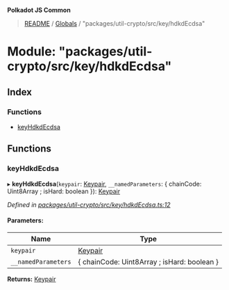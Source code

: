 **Polkadot JS Common**

> [README](../README.md) / [Globals](../globals.md) / "packages/util-crypto/src/key/hdkdEcdsa"

# Module: "packages/util-crypto/src/key/hdkdEcdsa"

## Index

### Functions

* [keyHdkdEcdsa](_packages_util_crypto_src_key_hdkdecdsa_.md#keyhdkdecdsa)

## Functions

### keyHdkdEcdsa

▸ **keyHdkdEcdsa**(`keypair`: [Keypair](../interfaces/_packages_util_crypto_src_types_.keypair.md), `__namedParameters`: { chainCode: Uint8Array ; isHard: boolean  }): [Keypair](../interfaces/_packages_util_crypto_src_types_.keypair.md)

*Defined in [packages/util-crypto/src/key/hdkdEcdsa.ts:12](https://github.com/polkadot-js/common/blob/975103fd/packages/util-crypto/src/key/hdkdEcdsa.ts#L12)*

#### Parameters:

Name | Type |
------ | ------ |
`keypair` | [Keypair](../interfaces/_packages_util_crypto_src_types_.keypair.md) |
`__namedParameters` | { chainCode: Uint8Array ; isHard: boolean  } |

**Returns:** [Keypair](../interfaces/_packages_util_crypto_src_types_.keypair.md)
